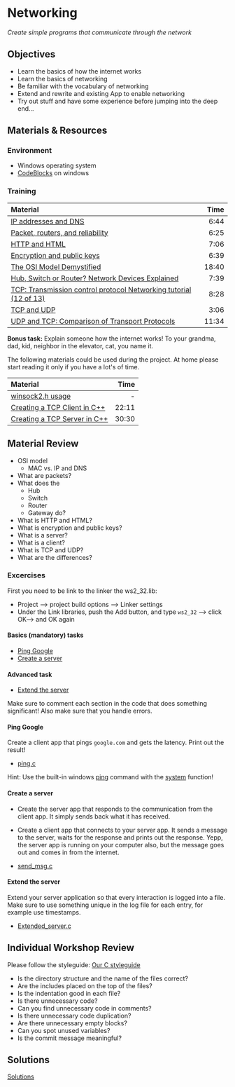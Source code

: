 # Networking
*Create simple programs that communicate through the network*

## Objectives
 - Learn the basics of how the internet works
 - Learn the basics of networking
 - Be familiar with the vocabulary of networking
 - Extend and rewrite and existing App to enable networking
 - Try out stuff and have some experience before jumping into the deep end...

## Materials & Resources
### Environment
- Windows operating system
- [CodeBlocks](http://www.codeblocks.org/downloads/26) on windows

### Training
| Material | Time |
|:---------|-----:|
| [IP addresses and DNS](https://www.youtube.com/watch?v=MwxMsaFFycg)| 6:44 |
| [Packet, routers, and reliability](https://www.youtube.com/watch?v=aD_yi5VjF78) | 6:25 |
| [HTTP and HTML](https://www.youtube.com/watch?v=1K64fWX5z4U) | 7:06 |
| [Encryption and public keys](https://www.youtube.com/watch?v=6-JjHa-qLPk) | 6:39 |
| [The OSI Model Demystified](https://www.youtube.com/watch?v=HEEnLZV2wGI)| 18:40 |
| [Hub, Switch or Router? Network Devices Explained](https://www.youtube.com/watch?v=Ofjsh_E4HFY)| 7:39 |
| [TCP: Transmission control protocol  Networking tutorial (12 of 13)](https://www.youtube.com/watch?v=4IMc3CaMhyY) | 8:28 |
| [TCP and UDP](https://www.youtube.com/watch?v=TKrTnPz7gvk) | 3:06 |
| [UDP and TCP: Comparison of Transport Protocols](https://www.youtube.com/watch?v=Vdc8TCESIg8) | 11:34 |

**Bonus task:** Explain someone how the internet works! To your grandma, dad, kid, neighbor in the elevator, cat, you name it.

The following materials could be used during the project. At home please start reading it
only if you have a lot's of time.

| Material | Time |
|:---------|-----:|
| [winsock2.h usage](http://www.winsocketdotnetworkprogramming.com/winsock2programming/winsock2advancedcode1chap.html) |-|
| [Creating a TCP Client in C++](https://www.youtube.com/watch?v=0Zr_0Jy8mWE) | 22:11 |
| [Creating a TCP Server in C++](https://www.youtube.com/watch?v=WDn-htpBlnU&t=822s) | 30:30 |


## Material Review
- OSI model
  - MAC vs. IP and DNS
- What are packets?
- What does the
  - Hub
  - Switch
  - Router
  - Gateway do?
- What is HTTP and HTML?
- What is encryption and public keys?
- What is a server?
- What is a client?
- What is TCP and UDP?
- What are the differences?

### Excercises
First you need to be link to the linker the ws2_32.lib:
  - Project --> project build options --> Linker settings
  - Under the Link libraries, push the Add button, and type `ws2_32` --> click OK--> and OK again

#### Basics (mandatory) tasks
  - [Ping Google](#ping-google)
  - [Create a server](#create-a-server)
 #### Advanced task
  - [Extend the server](#extend-the-server)

Make sure to comment each section in the code that does something significant!
Also make sure that you handle errors.

#### Ping Google

Create a client app that pings `google.com` and gets the latency. Print out the result!
 - [ping.c](workshop/CodeBlocks/ping.c)

Hint: Use the built-in windows [ping](https://technet.microsoft.com/en-us/library/bb490968.aspx) command with the [system](http://www.cplusplus.com/reference/cstdlib/system/?kw=system) function!

#### Create a server

- Create the server app that responds to the communication from the client app. It simply
sends back what it has received.
- Create a client app that connects to your server app. It sends a message to the server, waits for the response and prints out the response.
Yepp, the server app is running on your computer also, but the message goes out and comes in from the internet.

- [send_msg.c](workshop/CodeBlocks/send_msg.c)

#### Extend the server

Extend your server application so that every interaction is logged into a file. Make sure
to use something unique in the log file for each entry, for example use timestamps.
 - [Extended_server.c](workshop/CodeBlocks/Extended_server.c)

## Individual Workshop Review
Please follow the styleguide: [Our C styleguide](https://github.com/greenfox-academy/teaching-materials/blob/master/styleguide/c.md)

- Is the directory structure and the name of the files correct?
- Are the includes placed on the top of the files?
- Is the indentation good in each file?
- Is there unnecessary code?
- Can you find unnecessary code in comments?
- Is there unnecessary code duplication?
- Are there unnecessary empty blocks?
- Can you spot unused variables?
- Is the commit message meaningful?

## Solutions
[Solutions](https://github.com/greenfox-academy/teaching-materials/tree/master/workshop/hardware/solutions/socket-server-client)
